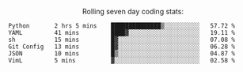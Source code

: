 <!--<p align="center">
  <img width="auto" src ="https://github-readme-stats.vercel.app/api/top-langs/?username=syrkis&layout=compact&hide_border=true&theme=darcula&bg_color=00000000&langs_count=6&hide=jupyter%20notebook,JavaScript,HTML" width = 400>
      <img src ="https://github-readme-streak-stats.herokuapp.com?user=syrkis&theme=darcula&hide_border=true&background=FFFFFF00" width = 400>

</p>-->
<p align="center">Rolling seven day coding stats:</p>
<!--START_SECTION:waka-->

```text
Python       2 hrs 5 mins    ██████████████▒░░░░░░░░░░   57.72 %
YAML         41 mins         ████▓░░░░░░░░░░░░░░░░░░░░   19.11 %
sh           15 mins         █▓░░░░░░░░░░░░░░░░░░░░░░░   07.08 %
Git Config   13 mins         █▓░░░░░░░░░░░░░░░░░░░░░░░   06.28 %
JSON         10 mins         █▒░░░░░░░░░░░░░░░░░░░░░░░   04.87 %
VimL         5 mins          ▓░░░░░░░░░░░░░░░░░░░░░░░░   02.58 %
```

<!--END_SECTION:waka-->
